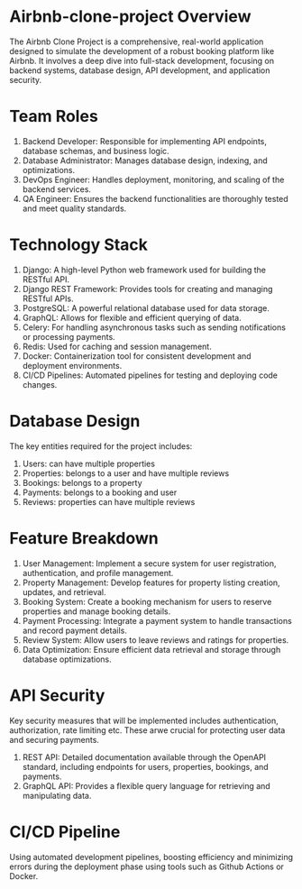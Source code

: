 # Airbnb-clone-project Overview
The Airbnb Clone Project is a comprehensive, real-world application designed to simulate the development of a robust booking platform like Airbnb. It involves a deep dive into full-stack development, focusing on backend systems, database design, API development, and application security.


# Team Roles
1. Backend Developer: Responsible for implementing API endpoints, database schemas, and business logic.
2. Database Administrator: Manages database design, indexing, and optimizations.
3. DevOps Engineer: Handles deployment, monitoring, and scaling of the backend services.
4. QA Engineer: Ensures the backend functionalities are thoroughly tested and meet quality standards.


# Technology Stack
1. Django: A high-level Python web framework used for building the RESTful API.
2. Django REST Framework: Provides tools for creating and managing RESTful APIs.
3. PostgreSQL: A powerful relational database used for data storage.
4. GraphQL: Allows for flexible and efficient querying of data.
5. Celery: For handling asynchronous tasks such as sending notifications or processing payments.
6. Redis: Used for caching and session management.
7. Docker: Containerization tool for consistent development and deployment environments.
8. CI/CD Pipelines: Automated pipelines for testing and deploying code changes.


# Database Design
The key entities required for the project includes:
1. Users: can have multiple properties
2. Properties: belongs to a user and have multiple reviews
3. Bookings: belongs to a property
4. Payments: belongs to a booking and user
5. Reviews: properties can have multiple reviews 


# Feature Breakdown
1. User Management: Implement a secure system for user registration, authentication, and profile management.
2. Property Management: Develop features for property listing creation, updates, and retrieval.
3. Booking System: Create a booking mechanism for users to reserve properties and manage booking details.
4. Payment Processing: Integrate a payment system to handle transactions and record payment details.
5. Review System: Allow users to leave reviews and ratings for properties.
6. Data Optimization: Ensure efficient data retrieval and storage through database optimizations.


# API Security
Key security measures that will be implemented includes authentication, authorization, rate limiting etc. These arwe crucial for protecting user data and securing payments.
1. REST API: Detailed documentation available through the OpenAPI standard, including endpoints for users, properties, bookings, and payments.
2. GraphQL API: Provides a flexible query language for retrieving and manipulating data.


# CI/CD Pipeline
Using automated development pipelines, boosting efficiency and minimizing errors during the deployment phase using tools such as Github Actions or Docker.